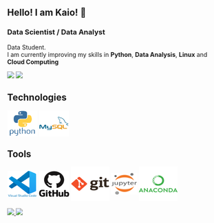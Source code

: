 ## Hello! I am Kaio! 👋

### Data Scientist / Data Analyst

Data Student.  
I am currently improving my skills in **Python**, **Data Analysis**, **Linux** and **Cloud Computing**

<div>

  <a href="https://www.linkedin.com/in/kaio-paulo/" target="_blank"><img src="https://img.shields.io/badge/-LinkedIn-%230077B5?style=for-the-badge&logo=linkedin&logoColor=white" target="_blank"></a> 
    <a href = "mailto:kaio.paulo50@gmail.com"><img src="https://img.shields.io/badge/-Gmail-%23333?style=for-the-badge&logo=gmail&logoColor=white" target="_blank"></a>

</div>
  
## Technologies

<div>
  <img align="center" alt="PYTHON" height="60" width="70" src="https://raw.githubusercontent.com/devicons/devicon/master/icons/python/python-original-wordmark.svg">
  <img align="center" alt="MYSQL" height="60" width="70" src="https://raw.githubusercontent.com/devicons/devicon/master/icons/mysql/mysql-original-wordmark.svg">
</div>

## Tools

<div>
  <img align="center" alt="VSCODE" height="60" width="70" src="https://raw.githubusercontent.com/devicons/devicon/master/icons/vscode/vscode-original-wordmark.svg">
  <img align="center" alt="GITHUB" height="60" width="70" src="https://raw.githubusercontent.com/devicons/devicon/master/icons/github/github-original-wordmark.svg">
  <img align="center" alt="GIT" height="80" width="90" src="https://raw.githubusercontent.com/devicons/devicon/master/icons/git/git-original-wordmark.svg">
  <img align="center" alt="JUPYTER" height="50" width="60" src="https://raw.githubusercontent.com/devicons/devicon/master/icons/jupyter/jupyter-original-wordmark.svg">
  <img align="center" alt="ANACONDA" height="80" width="90" src="https://raw.githubusercontent.com/devicons/devicon/master/icons/anaconda/anaconda-original-wordmark.svg">
</div>

<head>
  <link rel="stylesheet" href="https://cdn.jsdelivr.net/gh/devicons/devicon@v2.15.1/devicon.min.css">
</head>
<body>
  <i class="devicon-github-original-wordmark"></i>
</body>

<div>
  <div style="display: inline_block"><br>
  <a href="https://github.com/KaioPauloSilva">
  <img height="180em" src="https://github-readme-stats.vercel.app/api?username=KaioPauloSilva&show_icons=true&theme=tokyonight&include_all_commits=true&count_private=true"/>
  <img height="180em" src="https://github-readme-stats.vercel.app/api/top-langs/?username=KaioPauloSilva&layout=compact&langs_count=6&theme=tokyonight"/>   
</div>
  
<div style="display: inline_block"><br>
  
</div>
 
 <br>
